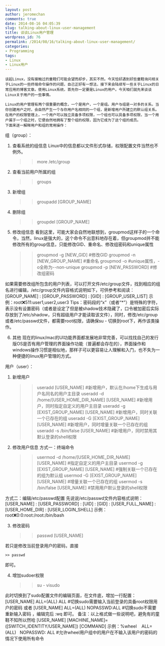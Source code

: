 ```yaml
---
layout: post
author: jeromechan
comments: true
date: 2014-08-16 04:05:39
slug: talking-about-linux-user-management
title: 谈谈Linux用户管理
wordpress_id: 76
permalink: /2014/08/16/talking-about-linux-user-management/
categories:
- Programming
tags:
- Linux
- Linux用户
---
```


	谈起Linux，没有接触过的童鞋们可能会望而却步，其实不然。今天恰好遇到好些童鞋询问相关于Linux的一些终端命令操作的问题，自己正好有一想法，接下来会陆续写一些关于Linux的日常应用的博客文章。使用Linux系统，首先你一定要是Linux的用户。今天咱们就先来谈谈Linux关于用户的一些事情。

	Linux的用户管理有两个很重要的概念，一个是用户，一个是组。用户与组是一对多的关系。当你创建用户之时，会自然产生一个与你用户名相同的一个组，是新增用户所建立的默认组关系。
	在用户的权限管理上，一个用户可以独立具备多项权限，一个组也可以具备多项权限，当一个用户属于一个组之时，它便自然地拥有了整个组的权限，因为它成为了这个组的成员。
	下面来逐一解释用户和组的常用操作：

组（group）：
1. 查看系统的组信息
Linux中的信息都以文件形式存储，权限配置文件当然也不例外。

    
    
    >> more /etc/group
    




2. 查看当前用户所属的组

    
    
    >> groups
    




3. 新增组

    
    
    >> groupadd [GROUP_NAME]
    




4. 删除组

    
    
    >> groupdel [GROUP_NAME]
    




5. 修改组信息
看到这里，可能大家会自然地联想到，groupmod这样子的一个命令，当然，linux是强大的，这个命令不出意料地存在着，但groupmod并不能修改所有的group信息，只能修改GID、重命名、修改组密码和unique属性

    
    
    >> groupmod -g [NEW_GID] #修改GID
    >> groupmod -n [NEW_GROUP_NAME] #重命名
    >> groupmod -o #unique属性，-o全称为--non-unique
    >> groupmod -p [NEW_PASSWORD] #修改组密码
    




如果需要修改组所包含的用户列表，可以打开文件/etc/group文件，找到相应的组名进行编辑，/etc/group文件内容格式说明如下，可供参考和阅读：
[GROUP_NAME] : [GROUP_PASSWORD] : [GID] : [GROUP_USER_LIST]
示例：root:x:511:user1,user2,user3
Tips：密码段的“x”（或者“*”）是特殊的字符，表示没有设置密码（或者是设定了但是被shadow技术隐藏了，口令被加密后实际存放到了/etc/shadow，只有超级用户才能读取该文件），同时，修改/etc/group或者/etc/passwd文件，都需要root权限，请确保su - 切换到root下，再作该类操作。

6. 其他
现在的linux/mac的UI功能界面都发展地非常完善，可以找找自己的发行版OS是否有用户管理的界面操作功能（普遍都会存在的），界面操作和windows操作习惯是相似地，那样子可以更容易让人理解和入门，也不失为一种便捷的linux用户管理的方式。

用户（user）：
1. 新增用户

    
    
    >> useradd [USER_NAME] #新增用户，默认在/home下生成与用户名同名的用户主目录
    >> useradd -d /home/[USER_HOME_DIR_NAME] [USER_NAME] #新增用户，同时指定自定义的用户主目录
    >> useradd -g [EXIST_GROUP_NAME] [USER_NAME] #新增用户，同时关联一个已存在的组
    >> useradd -G [EXIST_GROUP_NAME] [USER_NAME] #新增用户，同时增量关联一个已存在的组
    >> useradd -s /bin/false [USER_NAME] #新增用户，同时禁用其默认登录的shell权限
    




2. 修改用户信息
方式一：终端命令

    
    
    >> usermod -d /home/[USER_HOME_DIR_NAME] [USER_NAME] #指定自定义的用户主目录
    >> usermod -g [EXIST_GROUP_NAME] [USER_NAME] #强制关联一个已存在的组为默认组
    >> usermod -G [EXIST_GROUP_NAME] [USER_NAME] #增量关联一个已存在的组
    >> usermod -s /bin/false [USER_NAME] #禁用用户默认登录的shell权限
    




方式二：编辑/etc/passwd配置
先说说/etc/passwd文件内容格式说明：
[USER_NAME] : [USER_PASSWORD] : [UID] : [GID] : [USER_FULL_NAME] : [USER_HOME_DIR] : [USER_LOGIN_SHELL]
示例：root:x:0:0:root:/root:/bin/bash

3. 修改密码

    
    
    >> passwd [USER_NAME] 
    



若只是修改当前登录用户的密码，直接
    
    
    >> passwd 
    



即可。

4. 增加sudoer权限

    
    
    >> su -
    >> visudo
    



此时切换到了sudo配置文件的编辑页面，在文件底，增加一行配置：
[USER_NAME]   ALL=(ALL)   ALL #切换sudo需要输入当前登录的具备root权限用户的密码
或者
[USER_NAME]   ALL=(ALL)   NOPASSWD:ALL #切换sudo不需要重新输入密码
，编辑完后 :wq 即可。
备注：以上格式做一些说明吧，避免有的童鞋不知所以然哈
[USER_NAME]    [MACHINE_NAME]=([SWITCH_IDENTITY/USER_NAME])   [COMMAND]
示例：%wheel    ALL=(ALL)   NOPASSWD: ALL #允许wheel用户组中的用户在不输入该用户的密码的情况下使用所有命令 
